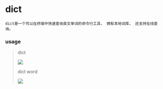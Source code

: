 # dict
 	dict是一个可以在终端中快速查询英文单词的命令行工具， 拥有本地词库， 还支持在线查询。

### usage

>dict
>
>![](https://user-images.githubusercontent.com/8220938/42680373-6f718512-86b7-11e8-9d71-9ad99886365e.png)
>
>dict word
>
>![](https://user-images.githubusercontent.com/8220938/42680390-7d7f8046-86b7-11e8-8e49-57e6bffaf20d.png)

